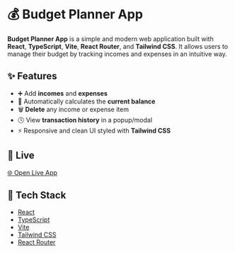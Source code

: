 # 💰 Budget Planner App

**Budget Planner App** is a simple and modern web application built with **React**, **TypeScript**, **Vite**, **React Router**, and **Tailwind CSS**. It allows users to manage their budget by tracking incomes and expenses in an intuitive way.

## ✨ Features

- ➕ Add **incomes** and **expenses**
- 🔢 Automatically calculates the **current balance**
- 🗑️ **Delete** any income or expense item
- 🕓 View **transaction history** in a popup/modal
- ⚡ Responsive and clean UI styled with **Tailwind CSS**

## 🔗 Live

[🌐 Open Live App](https://gorgeous-puffpuff-2bce62.netlify.app/)

## 🧰 Tech Stack

- [React](https://react.dev/)
- [TypeScript](https://www.typescriptlang.org/)
- [Vite](https://vitejs.dev/)
- [Tailwind CSS](https://tailwindcss.com/)
- [React Router](https://reactrouter.com/)
